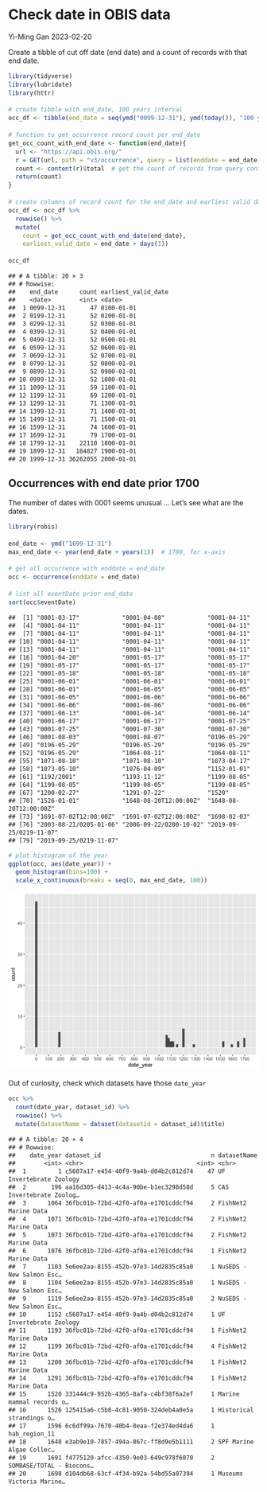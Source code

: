 Check date in OBIS data
================
Yi-Ming Gan
2023-02-20

Create a tibble of cut off date (end date) and a count of records with
that end date.

``` r
library(tidyverse)
library(lubridate)
library(httr)

# create tibble with end_date, 100 years interval
occ_df <- tibble(end_date = seq(ymd("0099-12-31"), ymd(today()), "100 years"))

# function to get occurrence record count per end_date
get_occ_count_with_end_date <- function(end_date){
  url <- "https://api.obis.org/"
  r = GET(url, path = "v3/occurrence", query = list(enddate = end_date))
  count <- content(r)$total  # get the count of records from query content
  return(count)
}

# create columns of record count for the end_date and earliest valid date
occ_df <- occ_df %>%
  rowwise() %>%
  mutate(
    count = get_occ_count_with_end_date(end_date),
    earliest_valid_date = end_date + days(1))

occ_df
```

    ## # A tibble: 20 × 3
    ## # Rowwise: 
    ##    end_date      count earliest_valid_date
    ##    <date>        <int> <date>             
    ##  1 0099-12-31       47 0100-01-01         
    ##  2 0199-12-31       52 0200-01-01         
    ##  3 0299-12-31       52 0300-01-01         
    ##  4 0399-12-31       52 0400-01-01         
    ##  5 0499-12-31       52 0500-01-01         
    ##  6 0599-12-31       52 0600-01-01         
    ##  7 0699-12-31       52 0700-01-01         
    ##  8 0799-12-31       52 0800-01-01         
    ##  9 0899-12-31       52 0900-01-01         
    ## 10 0999-12-31       52 1000-01-01         
    ## 11 1099-12-31       59 1100-01-01         
    ## 12 1199-12-31       69 1200-01-01         
    ## 13 1299-12-31       71 1300-01-01         
    ## 14 1399-12-31       71 1400-01-01         
    ## 15 1499-12-31       71 1500-01-01         
    ## 16 1599-12-31       74 1600-01-01         
    ## 17 1699-12-31       79 1700-01-01         
    ## 18 1799-12-31    22110 1800-01-01         
    ## 19 1899-12-31   184827 1900-01-01         
    ## 20 1999-12-31 36262055 2000-01-01

## Occurrences with end date prior 1700

The number of dates with 0001 seems unusual … Let’s see what are the
dates.

``` r
library(robis)

end_date <- ymd("1699-12-31")
max_end_date <- year(end_date + years(1))  # 1700, for x-axis

# get all occurrence with enddate = end_date
occ <- occurrence(enddate = end_date)

# list all eventDate prior end_date
sort(occ$eventDate)
```

    ##  [1] "0001-03-17"            "0001-04-08"            "0001-04-11"           
    ##  [4] "0001-04-11"            "0001-04-11"            "0001-04-11"           
    ##  [7] "0001-04-11"            "0001-04-11"            "0001-04-11"           
    ## [10] "0001-04-11"            "0001-04-11"            "0001-04-11"           
    ## [13] "0001-04-11"            "0001-04-11"            "0001-04-11"           
    ## [16] "0001-04-20"            "0001-05-17"            "0001-05-17"           
    ## [19] "0001-05-17"            "0001-05-17"            "0001-05-17"           
    ## [22] "0001-05-18"            "0001-05-18"            "0001-05-18"           
    ## [25] "0001-06-01"            "0001-06-01"            "0001-06-01"           
    ## [28] "0001-06-01"            "0001-06-05"            "0001-06-05"           
    ## [31] "0001-06-05"            "0001-06-06"            "0001-06-06"           
    ## [34] "0001-06-06"            "0001-06-06"            "0001-06-06"           
    ## [37] "0001-06-13"            "0001-06-14"            "0001-06-14"           
    ## [40] "0001-06-17"            "0001-06-17"            "0001-07-25"           
    ## [43] "0001-07-25"            "0001-07-30"            "0001-07-30"           
    ## [46] "0001-08-03"            "0001-08-07"            "0196-05-29"           
    ## [49] "0196-05-29"            "0196-05-29"            "0196-05-29"           
    ## [52] "0196-05-29"            "1064-08-11"            "1064-08-11"           
    ## [55] "1071-08-10"            "1071-08-10"            "1073-04-17"           
    ## [58] "1073-05-10"            "1076-04-09"            "1152-01-01"           
    ## [61] "1192/2001"             "1193-11-12"            "1199-08-05"           
    ## [64] "1199-08-05"            "1199-08-05"            "1199-08-05"           
    ## [67] "1200-02-27"            "1291-07-22"            "1520"                 
    ## [70] "1526-01-01"            "1648-08-20T12:00:00Z"  "1648-08-20T12:00:00Z" 
    ## [73] "1691-07-02T12:00:00Z"  "1691-07-02T12:00:00Z"  "1698-02-03"           
    ## [76] "2003-08-21/0205-01-06" "2006-09-22/0200-10-02" "2019-09-25/0219-11-07"
    ## [79] "2019-09-25/0219-11-07"

``` r
# plot histogram of the year
ggplot(occ, aes(date_year)) + 
  geom_histogram(bins=100) +
  scale_x_continuous(breaks = seq(0, max_end_date, 100))
```

![](date_files/figure-gfm/unique%20years-1.png)<!-- -->

Out of curiosity, check which datasets have those `date_year`

``` r
occ %>% 
  count(date_year, dataset_id) %>%
  rowwise() %>%
  mutate(datasetName = dataset(datasetid = dataset_id)$title)
```

    ## # A tibble: 20 × 4
    ## # Rowwise: 
    ##    date_year dataset_id                               n datasetName             
    ##        <int> <chr>                                <int> <chr>                   
    ##  1         1 c5687a17-e454-40f9-9a4b-d04b2c812d74    47 UF Invertebrate Zoology 
    ##  2       196 aa16d305-d413-4c4a-90be-b1ec3298d58d     5 CAS Invertebrate Zoolog…
    ##  3      1064 36fbc01b-72bd-42f0-af0a-e1701cddcf94     2 FishNet2 Marine Data    
    ##  4      1071 36fbc01b-72bd-42f0-af0a-e1701cddcf94     2 FishNet2 Marine Data    
    ##  5      1073 36fbc01b-72bd-42f0-af0a-e1701cddcf94     2 FishNet2 Marine Data    
    ##  6      1076 36fbc01b-72bd-42f0-af0a-e1701cddcf94     1 FishNet2 Marine Data    
    ##  7      1103 5e6ee2aa-8155-452b-97e3-14d2835c85a0     1 NuSEDS - New Salmon Esc…
    ##  8      1104 5e6ee2aa-8155-452b-97e3-14d2835c85a0     1 NuSEDS - New Salmon Esc…
    ##  9      1119 5e6ee2aa-8155-452b-97e3-14d2835c85a0     2 NuSEDS - New Salmon Esc…
    ## 10      1152 c5687a17-e454-40f9-9a4b-d04b2c812d74     1 UF Invertebrate Zoology 
    ## 11      1193 36fbc01b-72bd-42f0-af0a-e1701cddcf94     1 FishNet2 Marine Data    
    ## 12      1199 36fbc01b-72bd-42f0-af0a-e1701cddcf94     4 FishNet2 Marine Data    
    ## 13      1200 36fbc01b-72bd-42f0-af0a-e1701cddcf94     1 FishNet2 Marine Data    
    ## 14      1291 36fbc01b-72bd-42f0-af0a-e1701cddcf94     1 FishNet2 Marine Data    
    ## 15      1520 331444c9-952b-4365-8afa-c4bf38f6a2ef     1 Marine mammal records o…
    ## 16      1526 125415a6-c5b8-4c81-9050-324deb4a0e5a     1 Historical strandings o…
    ## 17      1596 6c6df99a-7670-40b4-8eaa-f2e374ed4da6     1 hab_region_11           
    ## 18      1648 e3ab9e10-7857-494a-867c-ff8d9e5b1111     2 SPF Marine Algae Collec…
    ## 19      1691 f4775120-afcc-4350-9e03-649c978f6070     2 SOMBASE/TOTAL - Biocons…
    ## 20      1698 d104db68-63cf-4f34-b92a-54bd55a07394     1 Museums Victoria Marine…
